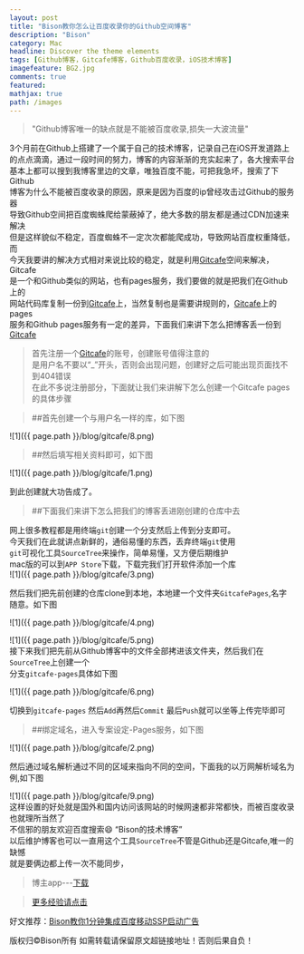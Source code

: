 ```yaml
---
layout: post
title: "Bison教你怎么让百度收录你的Github空间博客"
description: "Bison"
category: Mac
headline: Discover the theme elements
tags: [Github博客，Gitcafe博客，Github百度收录，iOS技术博客]
imagefeature: BG2.jpg
comments: true
featured: 
mathjax: true
path: /images
---
```


>&quot;Github博客唯一的缺点就是不能被百度收录,损失一大波流量&quot;

3个月前在Github上搭建了一个属于自己的技术博客，记录自己在iOS开发道路上<br>
的点点滴滴，通过一段时间的努力，博客的内容渐渐的充实起来了，各大搜索平台<br>
基本上都可以搜到我博客里边的文章，唯独百度不能，可把我急坏，搜索了下Github<br>
博客为什么不能被百度收录的原因，原来是因为百度的ip曾经攻击过Github的服务器<br>
导致Github空间把百度蜘蛛爬给蒙蔽掉了，绝大多数的朋友都是通过CDN加速来解决<br>
但是这样貌似不稳定，百度蜘蛛不一定次次都能爬成功，导致网站百度权重降低，而<br>
今天我要讲的解决方式相对来说比较的稳定，就是利用[Gitcafe](https://gitcafe.com)空间来解决，Gitcafe<br>
是一个和Github类似的网站，也有pages服务，我们要做的就是把我们在Github上的<br>
网站代码库复制一份到[Gitcafe](https://gitcafe.com)上，当然复制也是需要讲规则的，[Gitcafe](https://gitcafe.com)上的pages<br>
服务和Github pages服务有一定的差异，下面我们来讲下怎么把博客丢一份到[Gitcafe](https://gitcafe.com)<br>

> 首先注册一个[Gitcafe](https://gitcafe.com)的账号，创建账号值得注意的<br>
是用户名不要以“_”开头，否则会出现问题，创建好之后可能出现页面找不到404错误<br>
在此不多说注册部分，下面就让我们来讲解下怎么创建一个Gitcafe pages的具体步骤<br>

 >##首先创建一个与用户名一样的库，如下图<br>

![1]({{ page.path }}/blog/gitcafe/8.png)<br>

 >##然后填写相关资料即可，如下图<br>


![1]({{ page.path }}/blog/gitcafe/1.png)<br>


到此创建就大功告成了。<br>

 >##下面我们来讲下怎么把我们的博客丢进刚创建的仓库中去<br>

网上很多教程都是用终端`git`创建一个分支然后上传到分支即可。<br>
今天我们在此就讲点新鲜的，通俗易懂的东西，丢弃终端`git`使用<br>
`git`可视化工具`SourceTree`来操作，简单易懂，又方便后期维护<br>
mac版的可以到`APP Store`下载，下载完我们打开软件添加一个库<br>
![1]({{ page.path }}/blog/gitcafe/3.png)<br>

然后我们把先前创建的仓库clone到本地，本地建一个文件夹`GitcafePages`,名字随意。如下图<br>

![1]({{ page.path }}/blog/gitcafe/4.png)<br>

![1]({{ page.path }}/blog/gitcafe/5.png)<br>
接下来我们把先前从Github博客中的文件全部拷进该文件夹，然后我们在`SourceTree`上创建一个<br>
分支`gitcafe-pages`具体如下图<br>

![1]({{ page.path }}/blog/gitcafe/6.png)<br>

切换到`gitcafe-pages` 然后`Add`再然后`Commit` 最后`Push`就可以坐等上传完毕即可<br>

 >##绑定域名，进入专案设定-Pages服务，如下图<br>

![1]({{ page.path }}/blog/gitcafe/2.png)<br>

然后通过域名解析通过不同的区域来指向不同的空间，下面我的以万网解析域名为例,如下图<br>

![1]({{ page.path }}/blog/gitcafe/9.png)<br>
这样设置的好处就是国外和国内访问该网站的时候网速都非常都快，而被百度收录也就理所当然了<br>
不信邪的朋友欢迎百度搜索😄 “Bison的技术博客”<br>
以后维护博客也可以一直用这个工具`SourceTree`不管是Github还是Gitcafe,唯一的缺憾<br>
就是要俩边都上传一次不能同步，<br>

> 博主app---[下载](https://itunes.apple.com/us/app/it-blog-zi-xueios-kai-fa-jin/id1067787090?l=zh&ls=1&mt=8)<br>

> [更多经验请点击](http://allluckly.cn/)<br>

好文推荐：[Bison教你1分钟集成百度移动SSP启动广告](http://allluckly.cn/sdk/baidu01)<br>

版权归©Bison所有 如需转载请保留原文超链接地址！否则后果自负！

